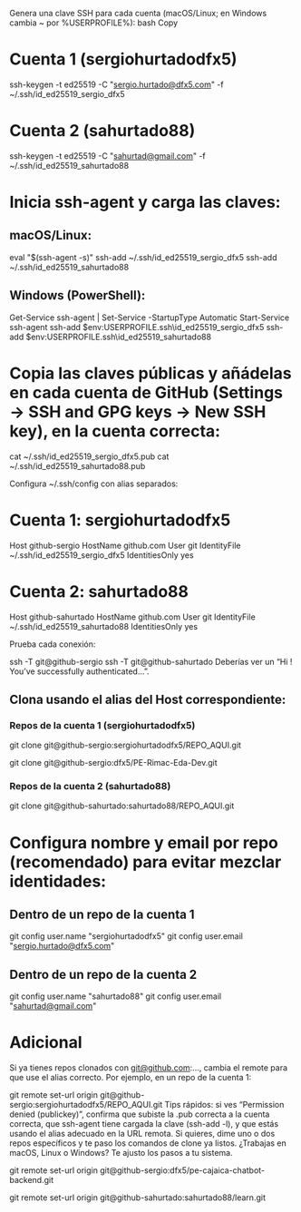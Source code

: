 Genera una clave SSH para cada cuenta (macOS/Linux; en Windows cambia ~ por %USERPROFILE%):
bash
Copy
# Cuenta 1 (sergiohurtadodfx5)
ssh-keygen -t ed25519 -C "sergio.hurtado@dfx5.com" -f ~/.ssh/id_ed25519_sergio_dfx5

# Cuenta 2 (sahurtado88)
ssh-keygen -t ed25519 -C "sahurtad@gmail.com" -f ~/.ssh/id_ed25519_sahurtado88


# Inicia ssh-agent y carga las claves:
## macOS/Linux:

eval "$(ssh-agent -s)"
ssh-add ~/.ssh/id_ed25519_sergio_dfx5
ssh-add ~/.ssh/id_ed25519_sahurtado88

## Windows (PowerShell):

Get-Service ssh-agent | Set-Service -StartupType Automatic
Start-Service ssh-agent
ssh-add $env:USERPROFILE\.ssh\id_ed25519_sergio_dfx5
ssh-add $env:USERPROFILE\.ssh\id_ed25519_sahurtado88

# Copia las claves públicas y añádelas en cada cuenta de GitHub (Settings → SSH and GPG keys → New SSH key), en la cuenta correcta:

cat ~/.ssh/id_ed25519_sergio_dfx5.pub
cat ~/.ssh/id_ed25519_sahurtado88.pub


Configura ~/.ssh/config con alias separados:

# Cuenta 1: sergiohurtadodfx5
Host github-sergio
    HostName github.com
    User git
    IdentityFile ~/.ssh/id_ed25519_sergio_dfx5
    IdentitiesOnly yes

# Cuenta 2: sahurtado88
Host github-sahurtado
    HostName github.com
    User git
    IdentityFile ~/.ssh/id_ed25519_sahurtado88
    IdentitiesOnly yes


Prueba cada conexión:

ssh -T git@github-sergio
ssh -T git@github-sahurtado
Deberías ver un “Hi ! You’ve successfully authenticated…”.

## Clona usando el alias del Host correspondiente:

### Repos de la cuenta 1 (sergiohurtadodfx5)
git clone git@github-sergio:sergiohurtadodfx5/REPO_AQUI.git

git clone git@github-sergio:dfx5/PE-Rimac-Eda-Dev.git

### Repos de la cuenta 2 (sahurtado88)
git clone git@github-sahurtado:sahurtado88/REPO_AQUI.git


# Configura nombre y email por repo (recomendado) para evitar mezclar identidades:

## Dentro de un repo de la cuenta 1
git config user.name "sergiohurtadodfx5"
git config user.email "sergio.hurtado@dfx5.com"

##  Dentro de un repo de la cuenta 2
git config user.name "sahurtado88"
git config user.email "sahurtad@gmail.com"


# Adicional 

Si ya tienes repos clonados con git@github.com:..., cambia el remote para que use el alias correcto. Por ejemplo, en un repo de la cuenta 1:

git remote set-url origin git@github-sergio:sergiohurtadodfx5/REPO_AQUI.git
Tips rápidos: si ves “Permission denied (publickey)”, confirma que subiste la .pub correcta a la cuenta correcta, que ssh-agent tiene cargada la clave (ssh-add -l), y que estás usando el alias adecuado en la URL remota. Si quieres, dime uno o dos repos específicos y te paso los comandos de clone ya listos. ¿Trabajas en macOS, Linux o Windows? Te ajusto los pasos a tu sistema.

git remote set-url origin git@github-sergio:dfx5/pe-cajaica-chatbot-backend.git

git remote set-url origin git@github-sahurtado:sahurtado88/learn.git